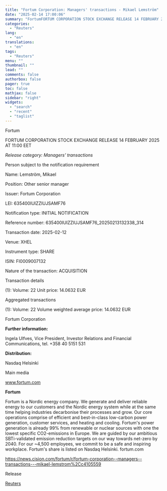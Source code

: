 ```yaml
---
title: "Fortum Corporation: Managers' transactions - Mikael Lemström"
date: "2025-02-14 17:00:06"
summary: "FortumFORTUM CORPORATION STOCK EXCHANGE RELEASE 14 FEBRUARY 2025 AT 11:00 EETRelease category: Managers' transactionsPerson subject to the notification requirementName: Lemström, MikaelPosition: Other senior managerIssuer: Fortum CorporationLEI: 635400IUIZZIUJSAMF76Notification type: INITIAL NOTIFICATIONReference number: 635400IUIZZIUJSAMF76_20250213132338_314Transaction date: 2025-02-12Venue: XHELInstrument type: SHAREISIN: FI0009007132Nature of the transaction: ACQUISITIONTransaction details(1): Volume: 22 Unit price: 14.0632 EURAggregated transactions(1):..."
categories:
  - "Reuters"
lang:
  - "en"
translations:
  - "en"
tags:
  - "Reuters"
menu: ""
thumbnail: ""
lead: ""
comments: false
authorbox: false
pager: true
toc: false
mathjax: false
sidebar: "right"
widgets:
  - "search"
  - "recent"
  - "taglist"
---
```


Fortum

FORTUM CORPORATION STOCK EXCHANGE RELEASE 14 FEBRUARY 2025 AT 11:00 EET

*Release category: Managers' transactions*

Person subject to the notification requirement

Name: Lemström, Mikael

Position: Other senior manager

Issuer: Fortum Corporation

LEI: 635400IUIZZIUJSAMF76

Notification type: INITIAL NOTIFICATION

Reference number: 635400IUIZZIUJSAMF76\_20250213132338\_314

Transaction date: 2025-02-12

Venue: XHEL

Instrument type: SHARE

ISIN: FI0009007132

Nature of the transaction: ACQUISITION

Transaction details

(1): Volume: 22 Unit price: 14.0632 EUR

Aggregated transactions

(1): Volume: 22 Volume weighted average price: 14.0632 EUR

Fortum Corporation

**Further information:**

Ingela Ulfves, Vice President, Investor Relations and Financial Communications, tel. +358 40 5151 531

**Distribution:**

Nasdaq Helsinki

Main media

www.fortum.com

**Fortum**

Fortum is a Nordic energy company. We generate and deliver reliable energy to our customers and the Nordic energy system while at the same time helping industries decarbonise their processes and grow. Our core operations comprise of efficient and best-in-class low-carbon power generation, customer services, and heating and cooling. Fortum's power generation is already 99% from renewable or nuclear sources with one the lowest specific CO2-emissions in Europe. We are guided by our ambitious SBTi-validated emission reduction targets on our way towards net-zero by 2040. For our ~4,500 employees, we commit to be a safe and inspiring workplace. Fortum's share is listed on Nasdaq Helsinki. fortum.com

https://news.cision.com/fortum/r/fortum-corporation--managers--transactions---mikael-lemstrom%2Cc4105559

Release

[Reuters](https://www.tradingview.com/news/reuters.com,2025-02-14:newsml_Wkr9fJffw:0-fortum-corporation-managers-transactions-mikael-lemstr-m/)
